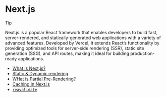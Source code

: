 # Next.js

>[!TIP]
>Next.js is a popular React framework that enables developers to build fast, server-rendered, and statically-generated web applications with a variety of advanced features. Developed by Vercel, it extends React’s functionality by providing optimized tools for server-side rendering (SSR), static site generation (SSG), and API routes, making it ideal for building production-ready applications.


- [What is Next.js?](https://github.com/BekCodingAddict/Front-End/tree/master/Frameworks/Next.js)
- [Static & Dynamic rendering](https://github.com/BekCodingAddict/Front-End/blob/master/Frameworks/Next.js/Static-vs-Dynamic-Rendering.md)
- [WHat is Partial Pre-Rendering?](https://github.com/BekCodingAddict/Front-End/blob/master/Frameworks/Next.js/Pariial-Pre-Rendering.md)
- [Caching in Next.js](https://github.com/BekCodingAddict/Front-End/blob/master/Frameworks/Next.js/Caching.md)
- [<code>reavalidate</code>](https://github.com/BekCodingAddict/Front-End/blob/master/Frameworks/Next.js/Revalidate.md)
